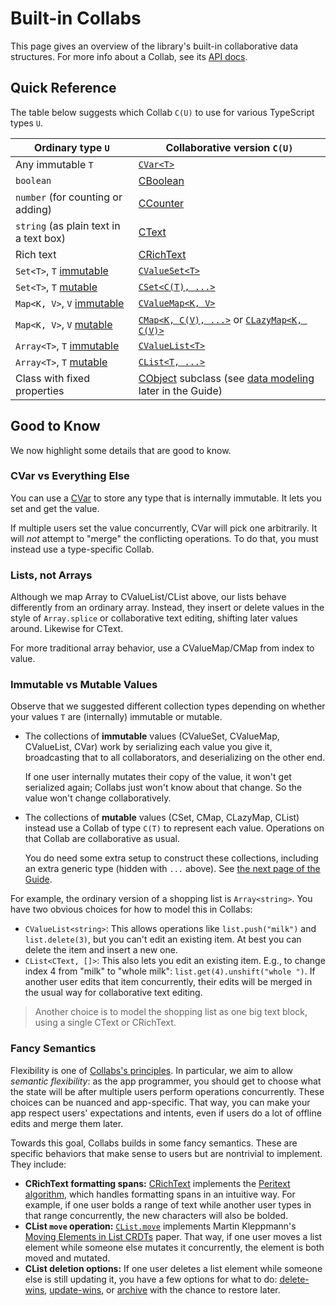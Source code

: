 # Built-in Collabs

This page gives an overview of the library's built-in collaborative data structures. For more info about a Collab, see its [API docs](../api/collabs/index.html).

## Quick Reference

The table below suggests which Collab `C(U)` to use for various TypeScript types `U`.

| Ordinary type `U`                                          | Collaborative version `C(U)`                                                                                            |
| ---------------------------------------------------------- | ----------------------------------------------------------------------------------------------------------------------- |
| Any immutable `T`                                          | [`CVar<T>`](../api/collabs/classes/CVar.html)                                                                           |
| `boolean`                                                  | [CBoolean](../api/collabs/classes/CBoolean.html)                                                                        |
| `number` (for counting or adding)                          | [CCounter](../api/collabs/classes/CCounter.html)                                                                        |
| `string` (as plain text in a text box)                     | [CText](../api/collabs/classes/CText.html)                                                                              |
| Rich text                                                  | [CRichText](../api/collabs/classes/CRichText.html)                                                                      |
| `Set<T>`, `T` [immutable](#immutable-value-collections)    | [`CValueSet<T>`](../api/collabs/classes/CValueSet.html)                                                                 |
| `Set<T>`, `T` [mutable](#mutable-value-collections)        | [`CSet<C(T), ...>`](../api/collabs/classes/CSet.html)                                                                   |
| `Map<K, V>`, `V` [immutable](#immutable-value-collections) | [`CValueMap<K, V>`](../api/collabs/classes/CValueMap.html)                                                              |
| `Map<K, V>`, `V` [mutable](#mutable-value-collections)     | [`CMap<K, C(V), ...>`](../api/collabs/classes/CMap.html) or [`CLazyMap<K, C(V)>`](../api/collabs/classes/CLazyMap.html) |
| `Array<T>`, `T` [immutable](#immutable-value-collections)  | [`CValueList<T>`](../api/collabs/classes/CValueList.html)                                                               |
| `Array<T>`, `T` [mutable](#mutable-value-collections)      | [`CList<T, ...>`](../api/collabs/classes/CList.html)                                                                    |
| Class with fixed properties                                | [CObject](../api/collabs/classes/CObject.html) subclass (see [data modeling](./data_modeling.html) later in the Guide)  |

## Good to Know

We now highlight some details that are good to know.

### CVar vs Everything Else

You can use a [CVar](../api/collabs/classes/CVar.html) to store any type that is internally immutable. It lets you set and get the value.

If multiple users set the value concurrently, CVar will pick one arbitrarily. It will _not_ attempt to "merge" the conflicting operations. To do that, you must instead use a type-specific Collab.

### Lists, not Arrays

Although we map Array to CValueList/CList above, our lists behave differently from an ordinary array. Instead, they insert or delete values in the style of `Array.splice` or collaborative text editing, shifting later values around. Likewise for CText.

For more traditional array behavior, use a CValueMap/CMap from index to value.

### Immutable vs Mutable Values

Observe that we suggested different collection types depending on whether your values `T` are (internally) immutable or mutable.

- The collections of **immutable** values (CValueSet, CValueMap, CValueList, CVar) work by serializing each value you give it, broadcasting that to all collaborators, and deserializing on the other end.

  If one user internally mutates their copy of the value, it won't get serialized again; Collabs just won't know about that change. So the value won't change collaboratively.

- The collections of **mutable** values (CSet, CMap, CLazyMap, CList) instead use a Collab of type `C(T)` to represent each value. Operations on that Collab are collaborative as usual.

  You do need some extra setup to construct these collections, including an extra generic type (hidden with `...` above). See [the next page of the Guide](./collections.html).

For example, the ordinary version of a shopping list is `Array<string>`. You have two obvious choices for how to model this in Collabs:

- `CValueList<string>`: This allows operations like `list.push("milk")` and `list.delete(3)`, but you can't edit an existing item. At best you can delete the item and insert a new one.
- `CList<CText, []>`: This also lets you edit an existing item. E.g., to change index 4 from "milk" to "whole milk": `list.get(4).unshift("whole ")`. If another user edits that item concurrently, their edits will be merged in the usual way for collaborative text editing.

> Another choice is to model the shopping list as one big text block, using a single CText or CRichText.

### Fancy Semantics

Flexibility is one of [Collabs's principles](../#principles). In particular, we aim to allow _semantic flexibility_: as the app programmer, you should get to choose what the state will be after multiple users perform operations concurrently. These choices can be nuanced and app-specific. That way, you can make your app respect users' expectations and intents, even if users do a lot of offline edits and merge them later.

Towards this goal, Collabs builds in some fancy semantics. These are specific behaviors that make sense to users but are nontrivial to implement. They include:

- **CRichText formatting spans:** [CRichText](../api/collabs/classes/CRichText.html) implements the [Peritext algorithm](https://github.com/inkandswitch/peritext), which handles formatting spans in an intuitive way. For example, if one user bolds a range of text while another user types in that range concurrently, the new characters will also be bolded.
- **CList `move` operation:** [`CList.move`](../api/collabs/classes/CList.html#move) implements Martin Kleppmann's [Moving Elements in List CRDTs](https://doi.org/10.1145/3380787.3393677) paper. That way, if one user moves a list element while someone else mutates it concurrently, the element is both moved and mutated.
- **CList deletion options:** If one user deletes a list element while someone else is still updating it, you have a few options for what to do: [delete-wins](../api/collabs/classes/CList.html#delete), [update-wins](../api/collabs/classes/CList.html#restore), or [archive](../api/collabs/classes/CList.html#archive) with the chance to restore later.
